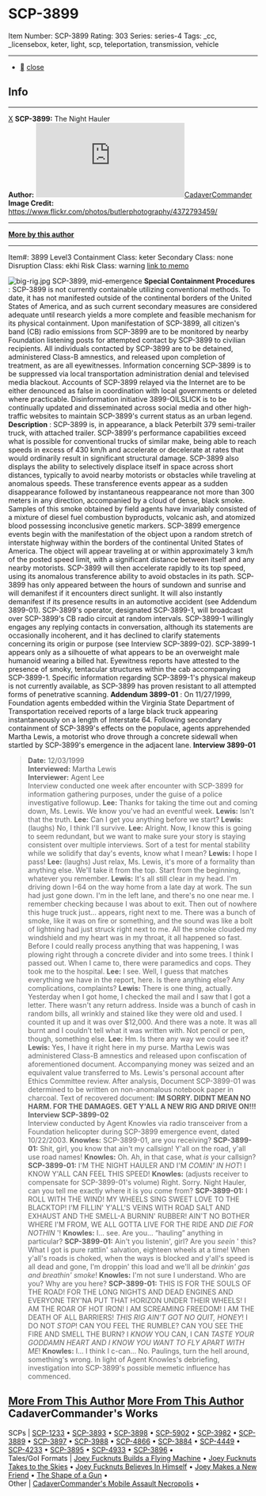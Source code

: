 # SCP-3899
Item Number: SCP-3899
Rating: 303
Series: series-4
Tags: _cc, _licensebox, keter, light, scp, teleportation, transmission, vehicle

---

  * [](javascript:;)
[close](javascript:;)
## Info
* * *
[X](javascript:;)
**SCP-3899:** The Night Hauler  
**Author:** [![CadaverCommander](https://www.wikidot.com/avatar.php?userid=3187823&amp;size=small&amp;timestamp=1739987726)](http://www.wikidot.com/user:info/cadavercommander)[CadaverCommander](http://www.wikidot.com/user:info/cadavercommander)  
**Image Credit:** <https://www.flickr.com/photos/butlerphotography/4372793459/>
* * *
**[More by this author](http://www.scp-wiki.net/cadavercommander)**
* * *

Item#: 3899
Level3
Containment Class:
keter
Secondary Class:
none
Disruption Class:
ekhi
Risk Class:
warning
[link to memo](/classification-committee-memo)  

  

![big-rig.jpg](https://scp-wiki.wdfiles.com/local--files/scp-3899/big-rig.jpg)
SCP-3899, mid-emergence
**Special Containment Procedures** : SCP-3899 is not currently containable utilizing conventional methods. To date, it has not manifested outside of the continental borders of the United States of America, and as such current secondary measures are considered adequate until research yields a more complete and feasible mechanism for its physical containment.
Upon manifestation of SCP-3899, all citizen's band (CB) radio emissions from SCP-3899 are to be monitored by nearby Foundation listening posts for attempted contact by SCP-3899 to civilian recipients. All individuals contacted by SCP-3899 are to be detained, administered Class-B amnestics, and released upon completion of treatment, as are all eyewitnesses. Information concerning SCP-3899 is to be suppressed via local transportation administration denial and televised media blackout. Accounts of SCP-3899 relayed via the Internet are to be either denounced as false in coordination with local governments or deleted where practicable. Disinformation initiative 3899-OILSLICK is to be continually updated and disseminated across social media and other high-traffic websites to maintain SCP-3899's current status as an urban legend.
**Description** : SCP-3899 is, in appearance, a black Peterbilt 379 semi-trailer truck, with attached trailer. SCP-3899's performance capabilities exceed what is possible for conventional trucks of similar make, being able to reach speeds in excess of 430 km/h and accelerate or decelerate at rates that would ordinarily result in significant structural damage. SCP-3899 also displays the ability to selectively displace itself in space across short distances, typically to avoid nearby motorists or obstacles while traveling at anomalous speeds. These transference events appear as a sudden disappearance followed by instantaneous reappearance not more than 300 meters in any direction, accompanied by a cloud of dense, black smoke. Samples of this smoke obtained by field agents have invariably consisted of a mixture of diesel fuel combustion byproducts, volcanic ash, and atomized blood possessing inconclusive genetic markers.
SCP-3899 emergence events begin with the manifestation of the object upon a random stretch of interstate highway within the borders of the continental United States of America. The object will appear traveling at or within approximately 3 km/h of the posted speed limit, with a significant distance between itself and any nearby motorists. SCP-3899 will then accelerate rapidly to its top speed, using its anomalous transference ability to avoid obstacles in its path.
SCP-3899 has only appeared between the hours of sundown and sunrise and will demanifest if it encounters direct sunlight. It will also instantly demanifest if its presence results in an automotive accident (see Addendum 3899-01).
SCP-3899's operator, designated SCP-3899-1, will broadcast over SCP-3899's CB radio circuit at random intervals. SCP-3899-1 willingly engages any replying contacts in conversation, although its statements are occasionally incoherent, and it has declined to clarify statements concerning its origin or purpose (see Interview SCP-3899-02). SCP-3899-1 appears only as a silhouette of what appears to be an overweight male humanoid wearing a billed hat. Eyewitness reports have attested to the presence of smoky, tentacular structures within the cab accompanying SCP-3899-1. Specific information regarding SCP-3899-1's physical makeup is not currently available, as SCP-3899 has proven resistant to all attempted forms of penetrative scanning.
**Addendum 3899-01** : On 11/27/1999, Foundation agents embedded within the Virginia State Department of Transportation received reports of a large black truck appearing instantaneously on a length of Interstate 64. Following secondary containment of SCP-3899's effects on the populace, agents apprehended Martha Lewis, a motorist who drove through a concrete sidewall when startled by SCP-3899's emergence in the adjacent lane.
**Interview 3899-01**
> **Date:** 12/03/1999  
>  **Interviewed:** Martha Lewis  
>  **Interviewer:** Agent Lee  
>  Interview conducted one week after encounter with SCP-3899 for information gathering purposes, under the guise of a police investigative followup.
> **Lee:** Thanks for taking the time out and coming down, Ms. Lewis. We know you've had an eventful week.
> **Lewis:** Isn't that the truth.
> **Lee:** Can I get you anything before we start?
> **Lewis:** (laughs) No, I think I'll survive.
> **Lee:** Alright. Now, I know this is going to seem redundant, but we want to make sure your story is staying consistent over multiple interviews. Sort of a test for mental stability while we solidify that day's events, know what I mean?
> **Lewis:** I hope I pass!
> **Lee:** (laughs) Just relax, Ms. Lewis, it's more of a formality than anything else. We'll take it from the top. Start from the beginning, whatever you remember.
> **Lewis:** It's all still clear in my head. I'm driving down I-64 on the way home from a late day at work. The sun had just gone down. I'm in the left lane, and there's no one near me. I remember checking because I was about to exit. Then out of nowhere this huge truck just… appears, right next to me. There was a bunch of smoke, like it was on fire or something, and the sound was like a bolt of lightning had just struck right next to me. All the smoke clouded my windshield and my heart was in my throat, it all happened so fast. Before I could really process anything that was happening, I was plowing right through a concrete divider and into some trees. I think I passed out. When I came to, there were paramedics and cops. They took me to the hospital.
> **Lee:** I see. Well, I guess that matches everything we have in the report, here. Is there anything else? Any complications, complaints?
> **Lewis:** There is one thing, actually. Yesterday when I got home, I checked the mail and I saw that I got a letter. There wasn't any return address. Inside was a bunch of cash in random bills, all wrinkly and stained like they were old and used. I counted it up and it was over $12,000. And there was a note. It was all burnt and I couldn't tell what it was written with. Not pencil or pen, though, something else.
> **Lee:** Hm. Is there any way we could see it?
> **Lewis:** Yes, I have it right here in my purse.
Martha Lewis was administered Class-B amnestics and released upon confiscation of aforementioned document. Accompanying money was seized and an equivalent value transferred to Ms. Lewis's personal account after Ethics Committee review.
After analysis, Document SCP-3899-01 was determined to be written on non-anomalous notebook paper in charcoal.
Text of recovered document:
> **IM SORRY. DIDNT MEAN NO HARM. FOR THE DAMAGES. GET Y'ALL A NEW RIG AND DRIVE ON!!!**
**Interview SCP-3899-02**  
Interview conducted by Agent Knowles via radio transceiver from a Foundation helicopter during SCP-3899 emergence event, dated 10/22/2003.
> **Knowles:** SCP-3899-01, are you receiving?
> **SCP-3899-01:** Shit, girl, you know that ain't my callsign! Y'all on the road, y'all use road names!
> **Knowles:** Oh. Ah, in that case, what _is_ your callsign?
> **SCP-3899-01:** I'M THE NIGHT HAULER AND I'M _COMIN' IN HOT_! I KNOW Y'ALL CAN FEEL THIS SPEED!
> **Knowles:** (adjusts receiver to compensate for SCP-3899-01's volume) Right. Sorry. Night Hauler, can you tell me exactly where it is you come from?
> **SCP-3899-01:** I ROLL WITH THE WIND! MY WHEELS SING SWEET LOVE TO THE BLACKTOP! I'M FILLIN' Y'ALL'S VEINS WITH ROAD SALT AND EXHAUST AND THE SMELL-A BURNIN' RUBBER! AIN'T NO BOTHER WHERE I'M FROM, WE ALL GOTTA LIVE FOR THE RIDE AND _DIE FOR NOTHIN_ '!
> **Knowles:** I… see. Are you… “hauling” anything in particular?
> **SCP-3899-01:** Ain't you listenin', girl? Are you _seein_ ' this? What I got is pure rattlin' salvation, eighteen wheels at a time! When y'all's roads is choked, when the ways is blocked and y'all's speed is all dead and gone, I'm droppin' this load and we'll all be _drinkin' gas and breathin' smoke_!
> **Knowles:** I'm not sure I understand. Who are you? Why are you here?
> **SCP-3899-01:** THIS IS FOR THE SOULS OF THE ROAD! FOR THE LONG NIGHTS AND DEAD ENGINES AND EVERYONE TRY'NA PUT THAT HORIZON UNDER THEIR WHEELS! I AM THE ROAR OF HOT IRON! I AM SCREAMING FREEDOM! I AM THE DEATH OF ALL BARRIERS! _THIS RIG AIN'T GOT NO QUIT, HONEY_! I DO NOT _STOP_! CAN YOU FEEL THE RUMBLE? CAN YOU SEE THE FIRE AND SMELL THE BURN? I _KNOW_ YOU CAN, I CAN _TASTE YOUR GODDAMN HEART AND I KNOW YOU WANT TO FLY APART WITH ME_!
> **Knowles:** I… I think I c-can… No. Paulings, turn the hell around, something's wrong.
In light of Agent Knowles's debriefing, investigation into SCP-3899's possible memetic influence has commenced.  
  
  

[More From This Author](javascript:;)
[More From This Author](javascript:;)
CadaverCommander's Works  
---  
SCPs |  [SCP-1233](/scp-1233) • [SCP-3893](/scp-3893) • [SCP-3898](/scp-3898) • [SCP-5902](/scp-5902) • [SCP-3982](/scp-3982) • [SCP-3889](/scp-3889) • [SCP-3897](/scp-3897) • [SCP-3988](/scp-3988) • [SCP-4866](/scp-4866) • [SCP-3884](/scp-3884) • [SCP-4449](/scp-4449) • [SCP-4233](/scp-4233) • [SCP-3895](/scp-3895) • [SCP-4933](/scp-4933) • [SCP-3896](/scp-3896) •  
Tales/GoI Formats |  [Joey Fucknuts Builds a Flying Machine](/joey-fucknuts-builds-a-flying-machine) • [Joey Fucknuts Takes to the Skies](/joey-fucknuts-takes-to-the-skies) • [Joey Fucknuts Believes In Himself](/joey-fucknuts-believes-in-himself) • [Joey Makes a New Friend](/joey-makes-a-new-friend) • [The Shape of a Gun](/the-shape-of-a-gun) •  
Other |  [CadaverCommander's Mobile Assault Necropolis](/cadavercommander) •